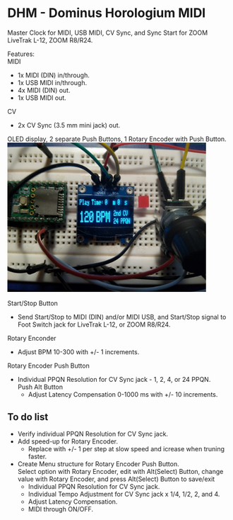 # DHM - Dominus Horologium MIDI
Master Clock for MIDI, USB MIDI, CV Sync, and Sync Start for ZOOM LiveTrak L-12, ZOOM R8/R24.

Features:<br/>
MIDI 
 - 1x MIDI (DIN) in/through.
 - 1x USB MIDI in/through.
 - 4x MIDI (DIN) out.
 - 1x USB MIDI out.

CV
 - 2x CV Sync (3.5 mm mini jack) out.
 
OLED display, 2 separate Push Buttons, 1 Rotary Encoder with Push Button.<br/>
<img src="https://github.com/CrowStudio/DHM/blob/clock_division/media/Main_screen.jpg" alt="breadboard prototype" width="450">

Start/Stop Button
 - Send Start/Stop to MIDI (DIN) and/or MIDI USB, and Start/Stop signal to Foot Switch jack for LiveTrak L-12, or ZOOM R8/R24.

Rotary Enconder
 - Adjust BPM 10-300 with +/- 1 increments.<br/>

Rotary Encoder Push Button
 - Individual PPQN Resolution for CV Sync jack - 1, 2, 4, or 24 PPQN.<br/>
   Push Alt Button
   - Adjust Latency Compensation 0-1000 ms with +/- 10 increments.

## To do list
- Verify individual PPQN Resolution for CV Sync jack.
- Add speed-up for Rotary Encoder.
  - Replace with +/- 1 per step at slow speed and icrease when truning faster.
- Create Menu structure for Rotary Encoder Push Button.<br/>
  Select option with Rotary Encoder, edit with Alt(Select) Button, change value with Rotary Encoder, and press Alt(Select) Button to save/exit
  - Individual PPQN Resolution for CV Sync jack.
  - Individual Tempo Adjustment for CV Sync jack x 1/4, 1/2, 2, and 4.
  - Adjust Latency Compensation.
  - MIDI through ON/OFF.
  
